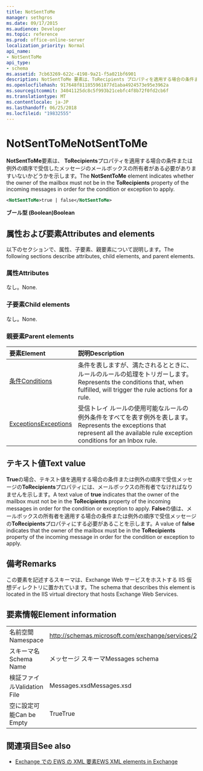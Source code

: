 ```yaml
---
title: NotSentToMe
manager: sethgros
ms.date: 09/17/2015
ms.audience: Developer
ms.topic: reference
ms.prod: office-online-server
localization_priority: Normal
api_name:
- NotSentToMe
api_type:
- schema
ms.assetid: 7cb63269-622c-4198-9a21-f5a021bf6901
description: NotSentToMe 要素は、ToRecipients プロパティを適用する場合の条件または例外の順序で受信したメッセージのメールボックスの所有者がある必要がありますいないかどうかを示します。
ms.openlocfilehash: 917648f811855961877d1aba4924573e95e3962a
ms.sourcegitcommit: 34041125dc8c5f993b21cebfc4f8b72f0fd2cb6f
ms.translationtype: MT
ms.contentlocale: ja-JP
ms.lasthandoff: 06/25/2018
ms.locfileid: "19832555"
---
```

# <a name="notsenttome"></a><span data-ttu-id="87ffe-103">NotSentToMe</span><span class="sxs-lookup"><span data-stu-id="87ffe-103">NotSentToMe</span></span>

<span data-ttu-id="87ffe-104">**NotSentToMe**要素は、 **ToRecipients**プロパティを適用する場合の条件または例外の順序で受信したメッセージのメールボックスの所有者がある必要がありますいないかどうかを示します。</span><span class="sxs-lookup"><span data-stu-id="87ffe-104">The **NotSentToMe** element indicates whether the owner of the mailbox must not be in the **ToRecipients** property of the incoming messages in order for the condition or exception to apply.</span></span> 
  
```xml
<NotSentToMe>true | false</NotSentToMe>
```

 <span data-ttu-id="87ffe-105">**ブール型 (Boolean)**</span><span class="sxs-lookup"><span data-stu-id="87ffe-105">**Boolean**</span></span>
## <a name="attributes-and-elements"></a><span data-ttu-id="87ffe-106">属性および要素</span><span class="sxs-lookup"><span data-stu-id="87ffe-106">Attributes and elements</span></span>

<span data-ttu-id="87ffe-107">以下のセクションで、属性、子要素、親要素について説明します。</span><span class="sxs-lookup"><span data-stu-id="87ffe-107">The following sections describe attributes, child elements, and parent elements.</span></span>
  
### <a name="attributes"></a><span data-ttu-id="87ffe-108">属性</span><span class="sxs-lookup"><span data-stu-id="87ffe-108">Attributes</span></span>

<span data-ttu-id="87ffe-109">なし。</span><span class="sxs-lookup"><span data-stu-id="87ffe-109">None.</span></span>
  
### <a name="child-elements"></a><span data-ttu-id="87ffe-110">子要素</span><span class="sxs-lookup"><span data-stu-id="87ffe-110">Child elements</span></span>

<span data-ttu-id="87ffe-111">なし。</span><span class="sxs-lookup"><span data-stu-id="87ffe-111">None.</span></span>
  
### <a name="parent-elements"></a><span data-ttu-id="87ffe-112">親要素</span><span class="sxs-lookup"><span data-stu-id="87ffe-112">Parent elements</span></span>

|<span data-ttu-id="87ffe-113">**要素**</span><span class="sxs-lookup"><span data-stu-id="87ffe-113">**Element**</span></span>|<span data-ttu-id="87ffe-114">**説明**</span><span class="sxs-lookup"><span data-stu-id="87ffe-114">**Description**</span></span>|
|:-----|:-----|
|[<span data-ttu-id="87ffe-115">条件</span><span class="sxs-lookup"><span data-stu-id="87ffe-115">Conditions</span></span>](conditions.md) <br/> |<span data-ttu-id="87ffe-116">条件を表しますが、満たされるとときに、ルールのルールの処理をトリガーします。</span><span class="sxs-lookup"><span data-stu-id="87ffe-116">Represents the conditions that, when fulfilled, will trigger the rule actions for a rule.</span></span>  <br/> |
|[<span data-ttu-id="87ffe-117">Exceptions</span><span class="sxs-lookup"><span data-stu-id="87ffe-117">Exceptions</span></span>](exceptions.md) <br/> |<span data-ttu-id="87ffe-118">受信トレイ ルールの使用可能なルールの例外条件をすべてを表す例外を表します。</span><span class="sxs-lookup"><span data-stu-id="87ffe-118">Represents the exceptions that represent all the available rule exception conditions for an Inbox rule.</span></span>  <br/> |
   
## <a name="text-value"></a><span data-ttu-id="87ffe-119">テキスト値</span><span class="sxs-lookup"><span data-stu-id="87ffe-119">Text value</span></span>

<span data-ttu-id="87ffe-120">**True**の場合、テキスト値を適用する場合の条件または例外の順序で受信メッセージの**ToRecipients**プロパティには、メールボックスの所有者でなければなりませんを示します。</span><span class="sxs-lookup"><span data-stu-id="87ffe-120">A text value of **true** indicates that the owner of the mailbox must not be in the **ToRecipients** property of the incoming messages in order for the condition or exception to apply.</span></span> <span data-ttu-id="87ffe-121">**False**の値は、メールボックスの所有者を適用する場合の条件または例外の順序で受信メッセージの**ToRecipients**プロパティにする必要があることを示します。</span><span class="sxs-lookup"><span data-stu-id="87ffe-121">A value of **false** indicates that the owner of the mailbox must be in the **ToRecipients** property of the incoming message in order for the condition or exception to apply.</span></span> 
  
## <a name="remarks"></a><span data-ttu-id="87ffe-122">備考</span><span class="sxs-lookup"><span data-stu-id="87ffe-122">Remarks</span></span>

<span data-ttu-id="87ffe-123">この要素を記述するスキーマは、Exchange Web サービスをホストする IIS 仮想ディレクトリに置かれています。</span><span class="sxs-lookup"><span data-stu-id="87ffe-123">The schema that describes this element is located in the IIS virtual directory that hosts Exchange Web Services.</span></span>
  
## <a name="element-information"></a><span data-ttu-id="87ffe-124">要素情報</span><span class="sxs-lookup"><span data-stu-id="87ffe-124">Element information</span></span>

|||
|:-----|:-----|
|<span data-ttu-id="87ffe-125">名前空間</span><span class="sxs-lookup"><span data-stu-id="87ffe-125">Namespace</span></span>  <br/> |http://schemas.microsoft.com/exchange/services/2006/messages  <br/> |
|<span data-ttu-id="87ffe-126">スキーマ名</span><span class="sxs-lookup"><span data-stu-id="87ffe-126">Schema Name</span></span>  <br/> |<span data-ttu-id="87ffe-127">メッセージ スキーマ</span><span class="sxs-lookup"><span data-stu-id="87ffe-127">Messages schema</span></span>  <br/> |
|<span data-ttu-id="87ffe-128">検証ファイル</span><span class="sxs-lookup"><span data-stu-id="87ffe-128">Validation File</span></span>  <br/> |<span data-ttu-id="87ffe-129">Messages.xsd</span><span class="sxs-lookup"><span data-stu-id="87ffe-129">Messages.xsd</span></span>  <br/> |
|<span data-ttu-id="87ffe-130">空に設定可能</span><span class="sxs-lookup"><span data-stu-id="87ffe-130">Can be Empty</span></span>  <br/> |<span data-ttu-id="87ffe-131">True</span><span class="sxs-lookup"><span data-stu-id="87ffe-131">True</span></span>  <br/> |
   
## <a name="see-also"></a><span data-ttu-id="87ffe-132">関連項目</span><span class="sxs-lookup"><span data-stu-id="87ffe-132">See also</span></span>



- [<span data-ttu-id="87ffe-133">Exchange での EWS の XML 要素</span><span class="sxs-lookup"><span data-stu-id="87ffe-133">EWS XML elements in Exchange</span></span>](ews-xml-elements-in-exchange.md)

